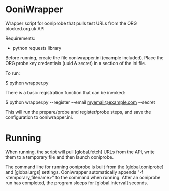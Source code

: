 OoniWrapper
===========

Wrapper script for ooniprobe that pulls test URLs from the ORG blocked.org.uk API


Requirements:

 * python requests library


Before running, create the file ooniwrapper.ini (example included).  Place the ORG probe key credentials (uuid & secret) 
in a section of the ini file.

To run:

$ python wrapper.py

There is a basic registration function that can be invoked:

$ python wrapper.py --register --email <myemail@example.com> --secret <user secret>

This will run the prepare/probe and register/probe steps, and save the configuration to ooniwrapper.ini.

Running
=======

When running, the script will pull [global.fetch] URLs from the API, write them to a temporary file and then launch ooniprobe.

The command line for running ooniprobe is built from the [global.ooniprobe] and [global.args] settings.  Ooniwrapper automatically appends "-f <temporary_filename>" to the command when running.  After an ooniprobe run has completed, the program sleeps for [global.interval] seconds.
